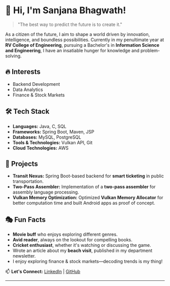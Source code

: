 # 👋 Hi, I'm Sanjana Bhagwath!  

> "The best way to predict the future is to create it."  

As a citizen of the future, I aim to shape a world driven by innovation, intelligence, and boundless possibilities. Currently in my penultimate year at **RV College of Engineering**, pursuing a Bachelor's in **Information Science and Engineering**, I have an insatiable hunger for knowledge and problem-solving.  

## 🔥 Interests  
- Backend Development  
- Data Analytics  
- Finance & Stock Markets  

## 🛠️ Tech Stack  
- **Languages:** Java, C, SQL  
- **Frameworks:** Spring Boot, Maven, JSP  
- **Databases:** MySQL, PostgreSQL  
- **Tools & Technologies:** Vulkan API, Git
- **Cloud Technologies:** AWS

## 🚀 Projects  
- **Transit Nexus:** Spring Boot-based backend for **smart ticketing** in public transportation.  
- **Two-Pass Assembler:** Implementation of a **two-pass assembler** for assembly language processing.  
- **Vulkan Memory Optimization:** Optimized **Vulkan Memory Allocator** for better computation time and built Android apps as proof of concept.  

## 🎭 Fun Facts  
- **Movie buff** who enjoys exploring different genres.  
- **Avid reader**, always on the lookout for compelling books.  
- **Cricket enthusiast**, whether it's watching or discussing the game.  
- Wrote an article about my **beach visit**, published in my department newsletter.
- I enjoy exploring finance & stock markets—decoding trends is my thing!

📫 **Let's Connect:** [LinkedIn](https://www.linkedin.com/in/sanjana-bhagwath/) | [GitHub](https://github.com/SanjanaBhagwath)  

---

